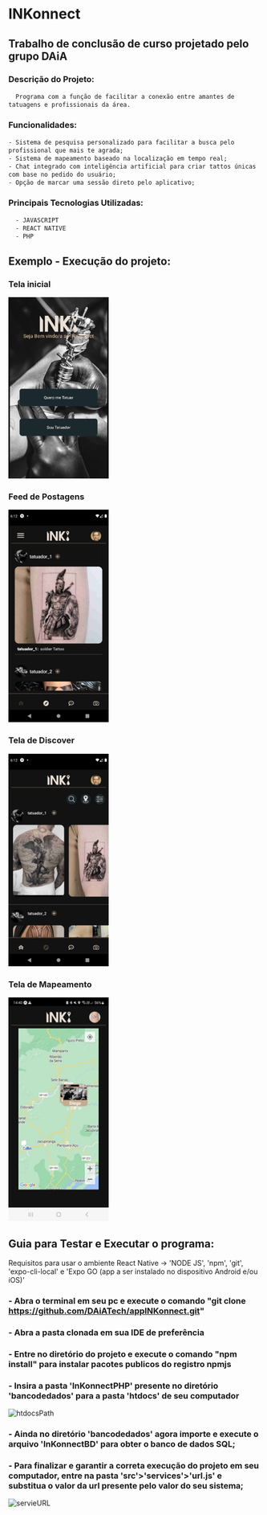 # INKonnect
## Trabalho de conclusão de curso projetado pelo grupo DAiA
### Descrição do Projeto:
      Programa com a função de facilitar a conexão entre amantes de tatuagens e profissionais da área.
      
### Funcionalidades:
    - Sistema de pesquisa personalizado para facilitar a busca pelo profissional que mais te agrada;
    - Sistema de mapeamento baseado na localização em tempo real;
    - Chat integrado com inteligência artificial para criar tattos únicas com base no pedido do usuário;   
    - Opção de marcar uma sessão direto pelo aplicativo;

### Principais Tecnologias Utilizadas:
      - JAVASCRIPT
      - REACT NATIVE
      - PHP
      

## Exemplo - Execução do projeto:  
### Tela inicial
<img src='/src/assets/images/ExampleImages/chooseUser.png' width='200'></img>
### Feed de Postagens
<img src='/src/assets/images/ExampleImages/feedScreen.jpeg' width='200'></img>
### Tela de Discover
<img src='/src/assets/images/ExampleImages/discoverScreen.jpeg' width='200'></img>
### Tela de Mapeamento
<img src='/src/assets/images/ExampleImages/mapScreen.jpeg' width='200'></img>

  
## Guia para Testar e Executar o programa:

Requisitos para usar o ambiente React Native -> 'NODE JS', 'npm', 'git', 'expo-cli-local' e 'Expo GO (app a ser instalado no dispositivo Android e/ou iOS)'

### - Abra o terminal em seu pc e execute o comando "git clone https://github.com/DAiATech/appINKonnect.git"

### - Abra a pasta clonada em sua IDE de preferência
      
### - Entre no diretório do projeto e execute o comando "npm install" para instalar pacotes publicos do registro npmjs
      
### - Insira a pasta 'InKonnectPHP' presente no diretório 'bancodedados' para a pasta 'htdocs' de seu computador
![htdocsPath](https://github.com/DAiATech/appINKonnect/assets/99719728/266db3b0-6607-4db2-ac21-62711069427c)     
 
 ### - Ainda no diretório 'bancodedados' agora importe e execute o arquivo 'InKonnectBD' para obter o banco de dados SQL;
      
### - Para finalizar e garantir a correta execução do projeto em seu computador, entre na pasta 'src'>'services'>'url.js' e substitua o valor da url presente pelo valor do seu sistema;
 ![servieURL](https://github.com/DAiATech/appINKonnect/assets/99719728/d03c5e72-ee20-439f-99b5-2a7a9408a30b)      
